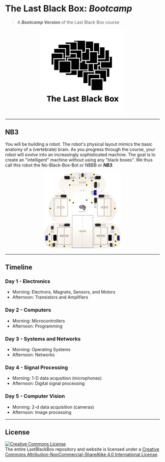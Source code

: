 # The Last Black Box: *Bootcamp*

> A ***Bootcamp Version*** of the Last Black Box course

<p align="center">
<img src="../designs/logo/logo_dark.png" alt="LBB logo" width="275" height="275">
</p>

----

## NB3

You will be building a robot. The robot's physical layout mimics the basic anatomy of a (vertebrate) brain. As you progress through the course, your robot will *evolve* into an increasingly sophisticated machine. The goal is to create an "intelligent" machine without using any "black boxes". We thus call this robot the No-Black-Box-Bot or NBBB or ***NB3***.

<p align="center">
<img src="../designs/NB3/NB3_render.png" alt="NB3 outline" width="250" height="250">
</p>

----

## Timeline

### Day 1 - Electronics

- Morning: Electrons, Magnets, Sensors, and Motors
- Afternoon: Transistors and Amplifiers

### Day 2 - Computers

- Morning: Microcontrollers
- Afternoon: Programming

### Day 3 - Systems and Networks

- Morning: Operating Systems
- Afternoon: Networks

### Day 4 - Signal Processing

- Morning: 1-D data acqusition (microphones)
- Afternoon: Digital signal processing

### Day 5 - Computer Vision

- Morning: 2-d data acquisition (cameras)
- Afternoon: Image processing

----

## License

<a rel="license" href="http://creativecommons.org/licenses/by-nc-sa/4.0/"><img alt="Creative Commons License" style="border-width:0" src="https://i.creativecommons.org/l/by-nc-sa/4.0/88x31.png" /></a><br />The entire LastBlackBox repository and website is licensed under a <a rel="license" href="http://creativecommons.org/licenses/by-nc-sa/4.0/">Creative Commons Attribution-NonCommercial-ShareAlike 4.0 International License</a>.
